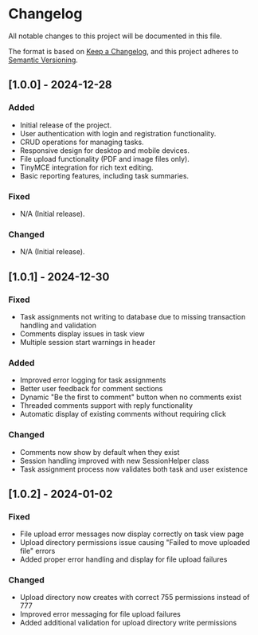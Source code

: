# Changelog

All notable changes to this project will be documented in this file.

The format is based on [Keep a Changelog](https://keepachangelog.com/), and this project adheres to [Semantic Versioning](https://semver.org/).

## [1.0.0] - 2024-12-28
### Added
- Initial release of the project.
- User authentication with login and registration functionality.
- CRUD operations for managing tasks.
- Responsive design for desktop and mobile devices.
- File upload functionality (PDF and image files only).
- TinyMCE integration for rich text editing.
- Basic reporting features, including task summaries.

### Fixed
- N/A (Initial release).

### Changed
- N/A (Initial release).

## [1.0.1] - 2024-12-30

### Fixed
- Task assignments not writing to database due to missing transaction handling and validation
- Comments display issues in task view
- Multiple session start warnings in header

### Added
- Improved error logging for task assignments
- Better user feedback for comment sections
- Dynamic "Be the first to comment" button when no comments exist
- Threaded comments support with reply functionality
- Automatic display of existing comments without requiring click

### Changed
- Comments now show by default when they exist
- Session handling improved with new SessionHelper class
- Task assignment process now validates both task and user existence

## [1.0.2] - 2024-01-02

### Fixed
- File upload error messages now display correctly on task view page
- Upload directory permissions issue causing "Failed to move uploaded file" errors
- Added proper error handling and display for file upload failures

### Changed
- Upload directory now creates with correct 755 permissions instead of 777
- Improved error messaging for file upload failures
- Added additional validation for upload directory write permissions
